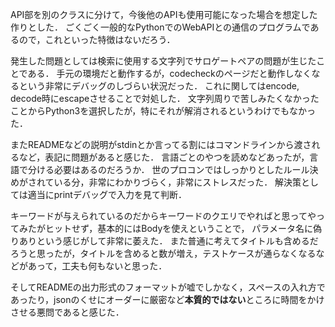 API部を別のクラスに分けて，今後他のAPIも使用可能になった場合を想定した作りとした．
ごくごく一般的なPythonでのWebAPIとの通信のプログラムであるので，これといった特徴はないだろう．

発生した問題としては検索に使用する文字列でサロゲートペアの問題が生じたことである．
手元の環境だと動作するが，codecheckのページだと動作しなくなるという非常にデバッグのしづらい状況だった．
これに関してはencode, decode時にescapeさせることで対処した．
文字列周りで苦しみたくなかったことからPython3を選択したが，特にそれが解消されるというわけでもなかった．

またREADMEなどの説明がstdinとか言ってる割にはコマンドラインから渡されるなど，表記に問題があると感じた．
言語ごとのやつを読めなどあったが，言語で分ける必要はあるのだろうか．
世のプロコンではしっかりとしたルール決めがされている分，非常にわかりづらく，非常にストレスだった．
解決策としては適当にprintデバッグで入力を見て判断．

キーワードが与えられているのだからキーワードのクエリでやればと思ってやってみたがヒットせず，基本的にはBodyを使えということで，
パラメータ名に偽りありという感じがして非常に萎えた．
また普通に考えてタイトルも含めるだろうと思ったが，タイトルを含めると数が増え，テストケースが通らなくなるなどがあって，工夫も何もないと思った．

そしてREADMEの出力形式のフォーマットが嘘でしかなく，スペースの入れ方であったり，jsonのくせにオーダーに厳密など**本質的ではない**ところに時間をかけさせる悪問であると感じた．

